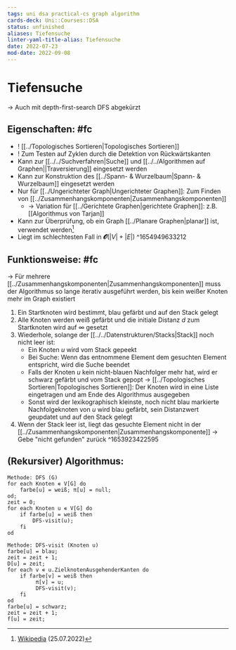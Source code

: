 ```yaml
---
tags: uni dsa practical-cs graph algorithm
cards-deck: Uni::Courses::DSA
status: unfinished
aliases: Tiefensuche
linter-yaml-title-alias: Tiefensuche
date: 2022-07-23
mod-date: 2022-09-08
---
```


# Tiefensuche
-> Auch mit depth-first-search DFS abgekürzt

## Eigenschaften: #fc
- ! [[../Topologisches Sortieren|Topologisches Sortieren]]
- ! Zum Testen auf Zyklen durch die Detektion von Rückwärtskanten
- Kann zur [[../../Suchverfahren|Suche]] und [[../../Algorithmen auf Graphen||Traversierung]] eingesetzt werden
- Kann zur Konstruktion des [[../Spann- & Wurzelbaum|Spann- & Wurzelbaum]] eingesetzt werden
- Nur für [[../Ungerichteter Graph|Ungerichteter Graphen]]: Zum Finden von [[../Zusammenhangskomponenten|Zusammenhangskomponenten]]
	- -> Variation für [[../Gerichtete Graphen|gerichtete Graphen]]: z.B. [[Algorithmus von Tarjan]]
- Kann zur Überprüfung, ob ein Graph [[../Planare Graphen|planar]] ist, verwendet werden[^1]
- Liegt im schlechtesten Fall in $\mathbfcal{O}(|V|+|E|)$
^1654949633212

## Funktionsweise: #fc
-> Für mehrere [[../Zusammenhangskomponenten|Zusammenhangskomponenten]] muss der Algorithmus so lange iterativ ausgeführt werden, bis kein weißer Knoten mehr im Graph existiert
1. Ein Startknoten wird bestimmt, blau gefärbt und auf den Stack gelegt
2. Alle Knoten werden weiß gefärbt und die initiale Distanz $d$ zum Startknoten wird auf $\infty$ gesetzt
3. Wiederhole, solange der [[../../Datenstrukturen/Stacks|Stack]] noch nicht leer ist:
	- Ein Knoten $u$ wird vom Stack gepeekt
	- Bei Suche: Wenn das entnommene Element dem gesuchten Element entspricht, wird die Suche beendet
	- Falls der Knoten $u$ kein nicht-blauen Nachfolger mehr hat, wird er schwarz gefärbt und vom Stack gepopt
		-> [[../Topologisches Sortieren|Topologisches Sortieren]]: Der Knoten wird in eine Liste eingetragen und am Ende des Algorithmus ausgegeben
	- Sonst wird der lexikographisch kleinste, noch nicht blau markierte Nachfolgeknoten von $u$ wird blau gefärbt, sein Distanzwert geupdatet und auf den Stack gelegt
4. Wenn der Stack leer ist, liegt das gesuchte Element nicht in der [[../Zusammenhangskomponenten|Zusammenhangskomponente]]
	 -> Gebe "nicht gefunden" zurück
^1653923422595

## (Rekursiver) Algorithmus:
```
Methode: DFS (G)
for each Knoten ∊ V[G] do
	farbe[u] = weiß; π[u] = null;
od;
zeit = 0;
for each Knoten u ∊ V[G] do
	if farbe[u] = weiß then 
		DFS-visit(u);
	fi
od
```
```
Methode: DFS-visit (Knoten u)
farbe[u] = blau;
zeit = zeit + 1;
D[u] = zeit;
for each v ∊ u.ZielknotenAusgehenderKanten do
	if farbe[v] = weiß then
		 π[v] = u;
		 DFS-visit(v);
	fi
od
farbe[u] = schwarz;
zeit = zeit + 1;
f[u] = zeit;
```

[^1]: [Wikipedia](https://de.wikipedia.org/wiki/Tiefensuche#Eigenschaften) (25.07.2022)
